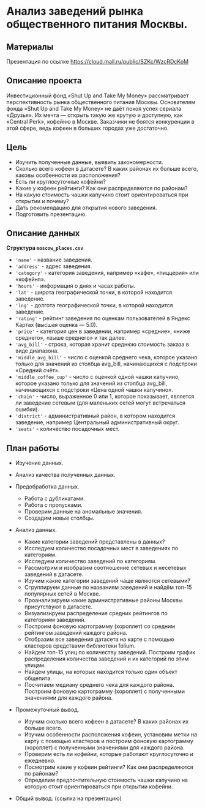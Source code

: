 # Анализ заведений рынка общественного питания Москвы.

## Материалы

Презентация по ссылке https://cloud.mail.ru/public/SZKc/WzcRDcKoM

## Описание проекта
Инвестиционный фонд «Shut Up and Take My Money» рассматривает перспективность рынка общественного питания Москвы.
Основателям фонда «Shut Up and Take My Money» не даёт покоя успех сериала «Друзья». Их мечта — открыть такую же крутую и доступную, как «Central Perk», кофейню в Москве. Заказчики не боятся конкуренции в этой сфере, ведь кофеен в больших городах уже достаточно.


## Цель
- Изучить полученные данные, выявить закономерности.
- Сколько всего кофеен в датасете? В каких районах их больше всего, каковы особенности их расположения?
- Есть ли круглосуточные кофейни?
- Какие у кофеен рейтинги? Как они распределяются по районам?
- На какую стоимость чашки капучино стоит ориентироваться при открытии и почему?
- Дать рекомендацию для открытия нового заведения. 
- Подготовить презентацию.


## Описание данных
<b>Структура `moscow_places.csv`</b>
- `'name'` - название заведения.
- `'address'` - адрес заведения.
- `'category'` - категория заведения, например «кафе», «пиццерия» или «кофейня».
- `'hours'` - информация о днях и часах работы.
- `'lat'` - широта географической точки, в которой находится заведение.
- `'lng'` - долгота географической точки, в которой находится заведение.
- `'rating'` - рейтинг заведения по оценкам пользователей в Яндекс Картах (высшая оценка — 5.0).
- `'price'` - категория цен в заведении, например «средние», «ниже среднего», «выше среднего» и так далее.
- `'avg_bill'` - строка, которая хранит среднюю стоимость заказа в виде диапазона.
- `'middle_avg_bill'` - число с оценкой среднего чека, которое указано только для значений из столбца avg_bill, начинающихся с подстроки «Средний счёт».
- `'middle_coffee_cup'` - число с оценкой одной чашки капучино, которое указано только для значений из столбца avg_bill, начинающихся с подстроки «Цена одной чашки капучино».
- `'chain'` - число, выраженное 0 или 1, которое показывает, является ли заведение сетевым (для маленьких сетей могут встречаться ошибки).
- `'district'` - административный район, в котором находится заведение, например Центральный административный округ.
- `'seats'` - количество посадочных мест.


## План работы
* Изучение данных.
* Анализ качества полученных данных.
* Предобработка данных.
    * Работа c дубликатами.
    * Работа с пропусками.
    * Проверим данные на аномальные значения.
    * Создадим новые столбцы.
* Анализ данных.
    * Какие категории заведений представлены в данных?
    * Исследуем количество посадочных мест в заведениях по категориям. 
    * Исследуем количество заведений по категориям.
    * Рассмотрим и изобразим соотношение сетевых и несетевых заведений в датасете.
    * Изучим какие категории заведений чаще являются сетевыми?
    * Сгруппируем данные по названиям заведений и найдём топ-15 популярных сетей в Москве.
    * Проанализируем какие административные районы Москвы присутствуют в датасете.
    * Визуализируем распределение средних рейтингов по категориям заведений.
    * Построим фоновую картограмму (хороплет) со средним рейтингом заведений каждого района.
    * Отобразим все заведения датасета на карте с помощью кластеров средствами библиотеки folium.
    * Найдем топ-15 улиц по количеству заведений. Построим график распределения количества заведений и их категорий по этим улицам.
    * Найдем улицы, на которых находится только один объект общепита.
    * Посчитаем медиану среднего чека для каждого района. Построим фоновую картограмму (хороплет) с полученными значениями для каждого района.
* Промежуточный вывод.
    * Изучим сколько всего кофеен в датасете? В каких районах их больше всего.
    * Изучим особенности расположения кофеин, установим метки на карту c помощью кластеров и построим фоновую картограмму (хороплет) с полученными значениями для каждого района.
    * Проверим есть ли кофейни, которые работают круглосуточно и ежедневно.
    * Посмотрим какие у кофеин рейтинги? Как они распределяются по районам?
    * Определим предпочтительную стоимость чашки капучино на которую стоит ориентироваться при открытии кофейни.
    
* Общий вывод. (ссылка на презентацию)
   